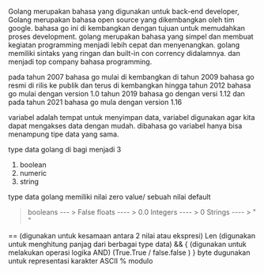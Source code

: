 Golang merupakan bahasa yang digunakan untuk back-end developer, Golang merupakan bahasa open source yang dikembangkan oleh tim google. bahasa go ini di kembangkan dengan tujuan untuk memudahkan proses development.
golang merupakan bahasa yang simpel dan membuat kegiatan programming menjadi lebih cepat dan menyenangkan.
golang memiliki sintaks yang ringan dan built-in con corrency didalamnya.
dan menjadi top company bahasa programming.

pada tahun 2007 bahasa go mulai di kembangkan 
di tahun 2009 bahasa go resmi di rilis ke publik
dan terus di kembangkan hingga tahun 2012 bahasa go mulai dengan version 1.0 
tahun 2019 bahasa go dengan versi 1.12
dan pada tahun 2021 bahasa go mula dengan version 1.16

variabel adalah tempat untuk menyimpan data, variabel digunakan agar kita dapat mengakses data dengan mudah.
dibahasa go variabel hanya bisa menampung tipe data yang sama.

type data golang di bagi menjadi 3
1. boolean
2. numeric 
3. string

type data golang memiliki nilai zero value/ sebuah nilai default 
> booleans --- > False
> floats ---- > 0.0 
> Integers ---- > 0
> Strings ---- > " "

== (digunakan untuk kesamaan antara 2 nilai atau ekspresi)
Len (digunakan untuk menghitung panjag dari berbagai type data)
&& { (digunakan untuk melakukan operasi logika AND) (True.True / false.false ) }
byte dugunakan untuk representasi karakter ASCII
%  modulo 